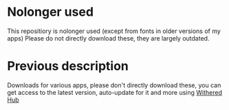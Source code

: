 # Nolonger used
This repositiory is nolonger used (except from fonts in older versions of my apps)
Please do not directly download these, they are largely outdated.

# Previous description
Downloads for various apps, please don't directly download these, you can get access to the latest version, auto-update for it and more using [Withered Hub](https://withered.app/hub)
